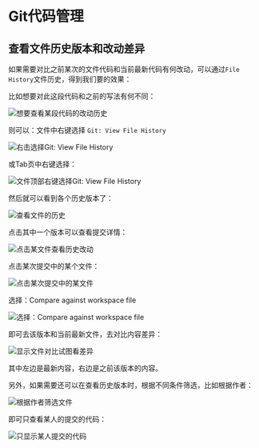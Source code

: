 # Git代码管理

## 查看文件历史版本和改动差异

如果需要对比之前某次的文件代码和当前最新代码有何改动，可以通过`File History`文件历史，得到我们要的效果：

比如想要对此这段代码和之前的写法有何不同：

![想要查看某段代码的改动历史](../../assets/img/some_code_to_know_history.png)

则可以：文件中右键选择 `Git: View File History`

![右击选择Git: View File History](../../assets/img/right_click_git_view_file_history.png)

或Tab页中右键选择：

![文件顶部右键选择Git: View File History](../../assets/img/file_top_choose_file_hisotry.png)

然后就可以看到各个历史版本了：

![查看文件的历史](../../assets/img/show_git_file_history.png)

点击其中一个版本可以查看提交详情：

![点击某文件查看历史改动](../../assets/img/click_some_file_show_history.png)

点击某次提交中的某个文件：

![点击某次提交中的某文件](../../assets/img/click_some_file_in_some_commit.png)

选择：Compare against workspace file

![选择：Compare against workspace file](../../assets/img/choose_compare_against_workspace_file.png)

即可去该版本和当前最新文件，去对比内容差异：

![显示文件对比试图看差异](../../assets/img/some_file_compare_view_diff.png)

其中左边是最新内容，右边是之前该版本的内容。

另外，如果需要还可以在查看历史版本时，根据不同条件筛选，比如根据作者：

![根据作者筛选文件](../../assets/img/show_file_diff_by_author.png)

即可只查看某人的提交的代码：

![只显示某人提交的代码](../../assets/img/only_show_some_author_commits.png)
